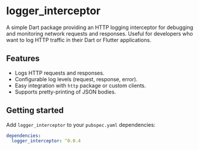 <!--
This README describes the package. If you publish this package to pub.dev,
this README's contents appear on the landing page for your package.

For information about how to write a good package README, see the guide for
[writing package pages](https://dart.dev/tools/pub/writing-package-pages).

For general information about developing packages, see the Dart guide for
[creating packages](https://dart.dev/guides/libraries/create-packages)
and the Flutter guide for
[developing packages and plugins](https://flutter.dev/to/develop-packages).
-->

# logger_interceptor

A simple Dart package providing an HTTP logging interceptor for debugging and monitoring network requests and responses. Useful for developers who want to log HTTP traffic in their Dart or Flutter applications.

## Features

- Logs HTTP requests and responses.
- Configurable log levels (request, response, error).
- Easy integration with `http` package or custom clients.
- Supports pretty-printing of JSON bodies.

## Getting started

Add `logger_interceptor` to your `pubspec.yaml` dependencies:

```yaml
dependencies:
  logger_interceptor: ^0.0.4